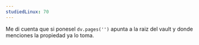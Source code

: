 ```yaml
---
studiedLinux: 70
---
```

Me di cuenta que si ponesel `dv.pages('')` apunta a la raiz del vault y donde menciones la propiedad ya lo toma.
